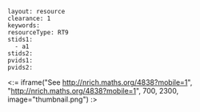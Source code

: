 ````
layout: resource
clearance: 1
keywords:
resourceType: RT9
stids1: 
  - a1
stids2:
pvids1:
pvids2:

````

<:= iframe("See http://nrich.maths.org/4838?mobile=1", "http://nrich.maths.org/4838?mobile=1", 700, 2300, image="thumbnail.png") :>

